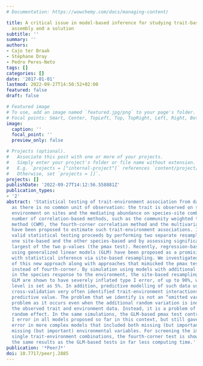```yaml
---
# Documentation: https://wowchemy.com/docs/managing-content/

title: A critical issue in model-based inference for studying trait-based community
  assembly and a solution
subtitle: ''
summary: ''
authors:
- Cajo ter Braak
- Stéphane Dray
- Pedro Peres-Neto
tags: []
categories: []
date: '2017-01-01'
lastmod: 2022-09-27T14:50:52+02:00
featured: false
draft: false

# Featured image
# To use, add an image named `featured.jpg/png` to your page's folder.
# Focal points: Smart, Center, TopLeft, Top, TopRight, Left, Right, BottomLeft, Bottom, BottomRight.
image:
  caption: ''
  focal_point: ''
  preview_only: false

# Projects (optional).
#   Associate this post with one or more of your projects.
#   Simply enter your project's folder or file name without extension.
#   E.g. `projects = ["internal-project"]` references `content/project/deep-learning/index.md`.
#   Otherwise, set `projects = []`.
projects: []
publishDate: '2022-09-27T14:12:56.558881Z'
publication_types:
- '2'
abstract: 'Statistical testing of trait-environment association from data is a challenge
  as there is no common unit of observation: the trait is observed on species, the
  environment on sites and the mediating abundance on species-site combinations. A
  number of correlation-based methods, such as the community weighted trait means
  method (CWM), the fourth-corner correlation method and the multivariate method RLQ,
  have been proposed to estimate such trait-environment associations. In these methods,
  valid statistical testing proceeds by performing two separate resampling tests,
  one site-based and the other species-based and by assessing significance by the
  largest of the two p-values (the pmax test). Recently, regression-based methods
  using generalized linear models (GLM) have been proposed as a promising alternative
  with statistical inference via site-based resampling. We investigated the performance
  of this new approach along with approaches that mimicked the pmax test using GLM
  instead of fourth-corner. By simulation using models with additional random variation
  in the species response to the environment, the site-based resampling tests using
  GLM are shown to have severely inflated type I error, of up to 90%, when the nominal
  level is set as 5%. In addition, predictive modelling of such data using site-based
  cross-validation very often identified trait-environment interactions that had no
  predictive value. The problem that we identify is not an “omitted variable bias”
  problem as it occurs even when the additional random variation is independent of
  the observed trait and environment data. Instead, it is a problem of ignoring a
  random effect. In the same simulations, the GLM-based pmax test controlled the type
  I error in all models proposed so far in this context, but still gave slightly inflated
  error in more complex models that included both missing (but important) traits and
  missing (but important) environmental variables. For screening the importance of
  single trait-environment combinations, the fourth-corner test is shown to give almost
  the same results as the GLM-based tests in far less computing time.'
publication: '*PeerJ*'
doi: 10.7717/peerj.2885
---
```

